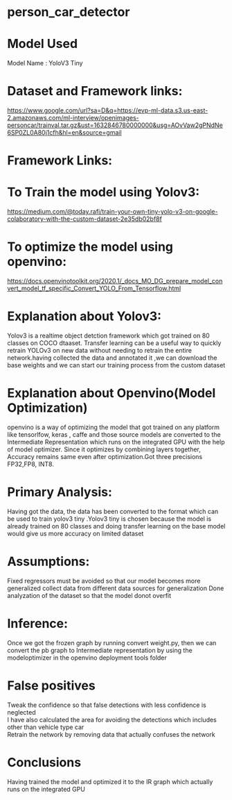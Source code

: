 # person_car_detector
# Model Used
Model Name : YoloV3 Tiny
# Dataset and Framework links:
https://www.google.com/url?sa=D&q=https://evp-ml-data.s3.us-east-2.amazonaws.com/ml-interview/openimages-personcar/trainval.tar.gz&ust=1632846780000000&usg=AOvVaw2gPNdNe6SP0ZL0A80j1cfh&hl=en&source=gmail
# Framework Links:
# To Train the model using Yolov3:
https://medium.com/@today.rafi/train-your-own-tiny-yolo-v3-on-google-colaboratory-with-the-custom-dataset-2e35db02bf8f
# To optimize the model using openvino:
https://docs.openvinotoolkit.org/2020.1/_docs_MO_DG_prepare_model_convert_model_tf_specific_Convert_YOLO_From_Tensorflow.html
# Explanation about Yolov3:
Yolov3 is a realtime object detction framework which got trained on 80 classes on COCO dtaaset.
Transfer learning can be a useful way to quickly retrain YOLOv3 on new data without needing to retrain the entire network.having collected the data and annotated it ,we can download the base weights and we can start our training process from the custom dataset
# Explanation about Openvino(Model Optimization)
openvino is a way of optimizing the model that got trained on any platform like tensorlfow, keras , caffe and those source models are converted to the Intermediate Representation which runs on the integrated GPU with the help of model optimizer. Since it optimizes by combining layers together, Accuracy remains same even after optimization.Got three precisions FP32,FP8, INT8.
# Primary Analysis:
Having got the data, the data has been converted to the format which can be used to train yolov3 tiny .Yolov3 tiny is chosen because the model is already trained on 80 classes and doing transfer learning on the base model would give us more accuracy on limited dataset
# Assumptions:
Fixed regressors must be avoided so that our model becomes more generalized
collect data from different data sources for generalization
Done analyzation of the dataset so that the model donot overfit
# Inference:
Once we got the frozen graph by running convert weight.py, then we can convert the pb graph to Intermediate representation by using the modeloptimizer in the openvino deployment tools folder
# False positives 
Tweak the confidence so that false detections with less confidence is neglected  
I have also calculated the area for avoiding the detections which includes other than vehicle type car  
Retrain the network by removing data that actually confuses the network
# Conclusions
Having trained the model and optimized it to the IR graph which actually runs on the integrated GPU
